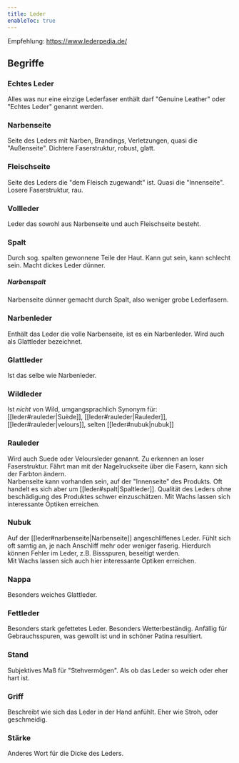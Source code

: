 ```yaml
---
title: Leder
enableToc: true
---
```

Empfehlung: https://www.lederpedia.de/  

## Begriffe
### Echtes Leder
Alles was nur eine einzige Lederfaser enthält darf "Genuine Leather" oder "Echtes Leder" genannt werden.
### Narbenseite 
Seite des Leders mit Narben, Brandings, Verletzungen, quasi die "Außenseite". Dichtere Faserstruktur, robust, glatt.
### Fleischseite
Seite des Leders die "dem Fleisch zugewandt" ist. Quasi die "Innenseite". Losere Faserstruktur, rau.
### Vollleder
Leder das sowohl aus Narbenseite und auch Fleischseite besteht.
### Spalt
Durch sog. spalten gewonnene Teile der Haut. Kann gut sein, kann schlecht sein. Macht dickes Leder dünner.
##### Narbenspalt
Narbenseite dünner gemacht durch Spalt, also weniger grobe Lederfasern.
### Narbenleder
Enthält das Leder die volle Narbenseite, ist es ein Narbenleder. Wird auch als Glattleder bezeichnet.
### Glattleder
Ist das selbe wie Narbenleder.
### Wildleder
Ist *nicht* von Wild, umgangsprachlich Synonym für: [[leder#rauleder|Suède]], [[leder#rauleder|Rauleder]], [[leder#rauleder|velours]], selten [[leder#nubuk|nubuk]]
### Rauleder
Wird auch Suede oder Veloursleder genannt. Zu erkennen an loser Faserstruktur. Fährt man mit der Nagelruckseite über die Fasern, kann sich der Farbton ändern.  
Narbenseite kann vorhanden sein, auf der "Innenseite" des Produkts. Oft handelt es sich aber um [[leder#spalt|Spaltleder]]. Qualität des Leders ohne beschädigung des Produktes schwer einzuschätzen. Mit Wachs lassen sich interessante Optiken erreichen.
### Nubuk
Auf der [[leder#narbenseite|Narbenseite]] angeschliffenes Leder. Fühlt sich oft samtig an, je nach Anschliff mehr oder weniger faserig. Hierdurch können Fehler im Leder, z.B. Bissspuren, beseitigt werden.  
Mit Wachs lassen sich auch hier interessante Optiken erreichen.
### Nappa
Besonders weiches Glattleder.
### Fettleder
Besonders stark gefettetes Leder. Besonders Wetterbeständig. Anfällig für Gebrauchsspuren, was gewollt ist und in schöner Patina resultiert.
### Stand
Subjektives Maß für "Stehvermögen". Als ob das Leder so weich oder eher hart ist.
### Griff
Beschreibt wie sich das Leder in der Hand anfühlt. Eher wie Stroh, oder geschmeidig. 
### Stärke
Anderes Wort für die Dicke des Leders.